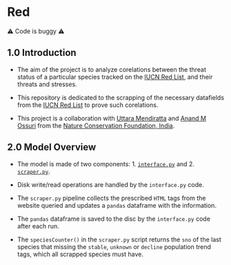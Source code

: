 # Red

:warning: Code is buggy :warning:

## 1.0 Introduction

+ The aim of the project is to analyze corelations between the threat status of a particular species tracked on the [IUCN Red List](https://www.iucnredlist.org/ "IUCN Red List"), and their threats and stresses.

+ This repository is dedicated to the scrapping of the necessary datafields from the [IUCN Red List](https://www.iucnredlist.org/ "IUCN Red List") to prove such corelations.

+ This project is a collaboration with [Uttara Mendiratta](https://www.researchgate.net/profile/Uttara_Mendiratta "Uttara") and [Anand M Ossuri](https://www.ncf-india.org/author/675623/anand-osuri-2 "Anand") from the [Nature Conservation Foundation, India](http://ncf-india.org/ "NCF-India").

## 2.0 Model Overview

+ The model is made of two components: 1. [```interface.py```](https://github.com/SarthakJShetty/Red/tree/master/interface.py) and 2. [```scraper.py```](https://github.com/SarthakJShetty/Red/tree/master/scraper.py).

+ Disk write/read operations are handled by the ```interface.py``` code.

+ The ```scraper.py``` pipeline collects the prescribed ```HTML``` tags from the website queried and updates a ```pandas``` dataframe with the information.

+ The ```pandas``` dataframe is saved to the disc by the ```interface.py``` code after each run.

+ The ```speciesCounter()``` in the ```scraper.py``` script returns the ```sno``` of the last species that missing the ```stable```, ```unknown``` or ```decline``` population trend tags, which all scrapped species must have.
